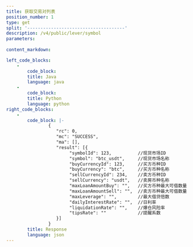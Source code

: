 ```yaml
---
title: 获取交易对列表
position_number: 1
type: get
split: '-------------------------------------'
description: /v4/public/lever/symbol
parameters:
    
content_markdown: 

left_code_blocks:
    -
        code_block:
        title: Java
        language: java
    -
        code_block:
        title: Python
        language: python
right_code_blocks:
    -
        code_block: |-
                {
                   "rc": 0,
                   "mc": "SUCCESS",
                   "ma": [],
                   "result": [{
                        "symbolId": 123,          //现货市场ID
                        "symbol": "btc_usdt",     //现货市场名称
                        "buyCurrencyId": 123,     //买方币种ID
                        "buyCurrency": "btc",     //买方币种名称
                        "sellCurrencyId": 234,    //卖方币种ID
                        "sellCurrency": "usdt",   //卖房币种名称
                        "maxLoanAmountBuy": "",   //买方币种最大可借数量
                        "maxLoanAmountSell": "",  //卖方币种最大可借数量
                        "maxLeverage": "",        //最大借贷倍数
                        "dailyInterestRate": "",  //日利率
                        "liquidationRate": "",    //爆仓风险率
                        "tipsRate": ""            //提醒系数
                   }]
                }           
        title: Response
        language: json
---
```

